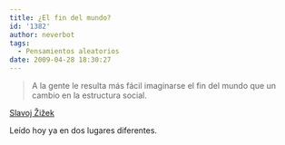 ```yaml
---
title: ¿El fin del mundo?
id: '1382'
author: neverbot
tags:
  - Pensamientos aleatorios
date: 2009-04-28 18:30:27
---
```


> A la gente le resulta más fácil imaginarse el fin del mundo que un cambio en la estructura social.

[Slavoj Žižek](http://es.wikipedia.org/wiki/Slavoj_%C5%BDi%C5%BEek)

Leído hoy ya en dos lugares diferentes.